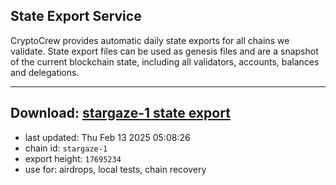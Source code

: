 ## State Export Service
CryptoCrew provides automatic daily state exports for all chains we validate. State export files can be used as genesis files and are a snapshot of the current blockchain state, including all validators, accounts, balances and delegations.

---
**Download: [stargaze-1 state export](https://dl-eu2.ccvalidators.com/SERVICE/stargaze/stargaze-1_export_17695234.json)**
---

- last updated: Thu Feb 13 2025 05:08:26
- chain id: `stargaze-1`
- export height: `17695234`
- use for: airdrops, local tests, chain recovery
